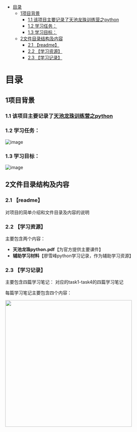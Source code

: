 - [目录](#目录)
  - [1项目背景](#1项目背景)
    - [1.1 该项目主要记录了天池龙珠训练营之python](#11-该项目主要记录了天池龙珠训练营之python)
    - [1.2 学习任务：](#12-学习任务)
    - [1.3 学习目标：](#13-学习目标)
  - [2文件目录结构及内容](#2文件目录结构及内容)
    - [2.1 【readme】](#21-readme)
    - [2.2 【学习资源】](#22-学习资源)
    - [2.3 【学习记录】](#23-学习记录)
# 目录
## 1项目背景

### 1.1 该项目主要记录了[天池龙珠训练营之python](https://tianchi.aliyun.com/specials/promotion/aicamppython?spm=5176.14154004.J_1266466330.1.15985699TWcUSh)

### 1.2 学习任务：

![image](https://user-images.githubusercontent.com/64119929/127109946-78245155-3d80-45b6-987e-ff9ed62f4c41.png)

### 1.3 学习目标：

![image](https://user-images.githubusercontent.com/64119929/127110095-c1f3dc30-6d74-49ed-beeb-0195870142d9.png)

## 2文件目录结构及内容

### 2.1 【readme】
对项目的简单介绍和文件目录及内容的说明

### 2.2 【学习资源】
主要包含两个内容：
* **天池龙珠python.pdf**【为官方提供主要课件】
* **辅助学习材料**【廖雪峰python学习记录，作为辅助学习资源】


### 2.3 【学习记录】
主要包含四篇学习笔记：
对应的task1-task4的四篇学习笔记



每篇学习笔记主要包含四个内容：

<img src='https://user-images.githubusercontent.com/64119929/127110817-3911fab5-7942-4565-a52e-788633761ef2.jpg' width="400" align="center" >








   

    


    





